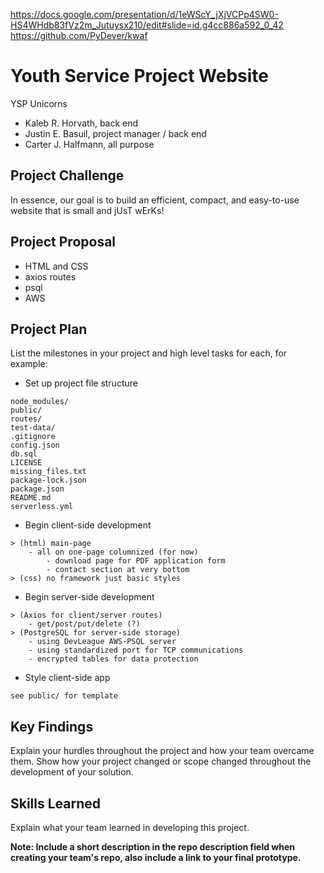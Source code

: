 
https://docs.google.com/presentation/d/1eWScY_jXjVCPp4SW0-HS4WHdb83fVz2m_Jutuysx210/edit#slide=id.g4cc886a592_0_42
https://github.com/PyDever/kwaf

# Youth Service Project Website
YSP Unicorns<br />
- Kaleb R. Horvath, back end
- Justin E. Basuil, project manager / back end
- Carter J. Halfmann, all purpose

## Project Challenge
In essence, our goal is to build an efficient, compact, and easy-to-use 
website that is small and jUsT wErKs!

## Project Proposal
- HTML and CSS
- axios routes
- psql
- AWS

## Project Plan
List the milestones in your project and high level tasks for each, for example:
* Set up project file structure
```
node_modules/
public/
routes/
test-data/
.gitignore
config.json
db.sql
LICENSE
missing_files.txt
package-lock.json
package.json
README.md
serverless.yml
```
* Begin client-side development
```
> (html) main-page 
    - all on one-page columnized (for now)
        - download page for PDF application form
        - contact section at very bottom
> (css) no framework just basic styles
```
* Begin server-side development
```
> (Axios for client/server routes) 
    - get/post/put/delete (?)
> (PostgreSQL for server-side storage)
    - using DevLeague AWS-PSQL server 
    - using standardized port for TCP communications
    - encrypted tables for data protection
```
* Style client-side app
```
see public/ for template
```
    
## Key Findings
Explain your hurdles throughout the project and how your team overcame them. Show how your project changed or scope changed throughout the development of your solution.

## Skills Learned
Explain what your team learned in developing this project. 

**Note: Include a short description in the repo description field when creating your team's repo, also include a link to your final prototype.**
 
